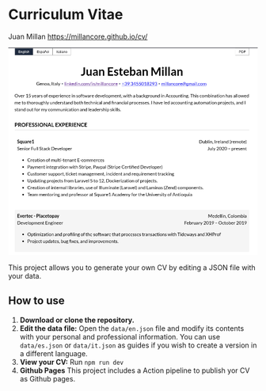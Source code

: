 # Curriculum Vitae

Juan Millan
https://millancore.github.io/cv/

![CV Preview](example.png)

This project allows you to generate your own CV by editing a JSON file with your data.

## How to use

1.  **Download or clone the repository.**
2.  **Edit the data file:** Open the `data/en.json` file and modify its contents with your personal and professional information. You can use `data/es.json` or `data/it.json` as guides if you wish to create a version in a different language.
3.  **View your CV:** Run `npm run dev`
4.  **Github Pages** This project includes a Action pipeline to publish yor CV as Github pages.
